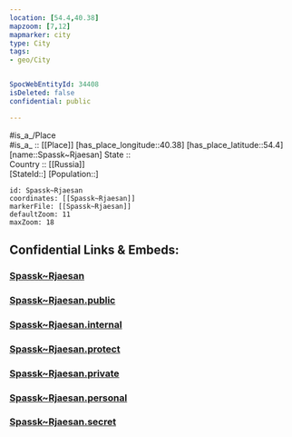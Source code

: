 ```yaml
---
location: [54.4,40.38] 
mapzoom: [7,12] 
mapmarker: city 
type: City
tags:
- geo/City


SpocWebEntityId: 34408
isDeleted: false
confidential: public

---
```

#is_a_/Place  
#is_a_ :: [[Place]] 
[has_place_longitude::40.38] 
[has_place_latitude::54.4] 
[name::Spassk~Rjaesan] 
State ::  
Country :: [[Russia]]  
[StateId::] 
[Population::] 



```leaflet
id: Spassk~Rjaesan
coordinates: [[Spassk~Rjaesan]] 
markerFile: [[Spassk~Rjaesan]] 
defaultZoom: 11 
maxZoom: 18
```


## Confidential Links & Embeds: 

### [Spassk~Rjaesan](/_Standards/Earth/Continent/Europe/Europe~East/Russia/Russia~Central/Ryazan_Oblast/City/Spassk~Rjaesan.md) 

### [Spassk~Rjaesan.public](/_public/Earth/Continent/Europe/Europe~East/Russia/Russia~Central/Ryazan_Oblast/City/Spassk~Rjaesan.public.md) 

### [Spassk~Rjaesan.internal](/_internal/Earth/Continent/Europe/Europe~East/Russia/Russia~Central/Ryazan_Oblast/City/Spassk~Rjaesan.internal.md) 

### [Spassk~Rjaesan.protect](/_protect/Earth/Continent/Europe/Europe~East/Russia/Russia~Central/Ryazan_Oblast/City/Spassk~Rjaesan.protect.md) 

### [Spassk~Rjaesan.private](/_private/Earth/Continent/Europe/Europe~East/Russia/Russia~Central/Ryazan_Oblast/City/Spassk~Rjaesan.private.md) 

### [Spassk~Rjaesan.personal](/_personal/Earth/Continent/Europe/Europe~East/Russia/Russia~Central/Ryazan_Oblast/City/Spassk~Rjaesan.personal.md) 

### [Spassk~Rjaesan.secret](/_secret/Earth/Continent/Europe/Europe~East/Russia/Russia~Central/Ryazan_Oblast/City/Spassk~Rjaesan.secret.md)

